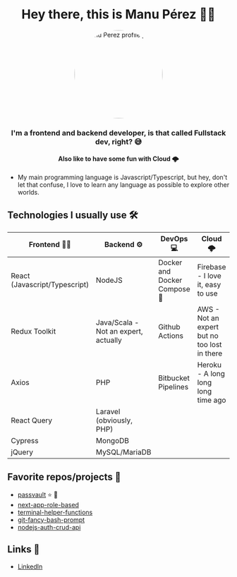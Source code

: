 <div align='center'>
    <h1 align='center'>Hey there, this is Manu Pérez 👋🏻</h1>
    <img align='center' alt='Manu Perez profile photo' src='https://media.licdn.com/dms/image/D4E03AQHjIKoJu_TLGA/profile-displayphoto-shrink_800_800/0/1689100069927?e=1722470400&v=beta&t=S-z-DTKdJ4MIXJU52ZnjdUssj5esItmNh-egzgUWsH8' width='200' style='border-radius: 50% !important;' />
</div>
<h3 align='center'>I'm a frontend and backend developer, is that called Fullstack dev, right? 😅</h3>
<h4 align='center'>Also like to have some fun with Cloud 🌩️</h4>

- My main programming language is Javascript/Typescript, but hey, don't let that confuse, I love to learn any language as possible to explore other worlds.

## Technologies I usually use 🛠️

| Frontend 💅🏻 | Backend ⚙️ | DevOps 💻 | Cloud 🌩️ | Others 🤓 |
| - | - | - | - | - |
| React (Javascript/Typescript) | NodeJS | Docker and Docker Compose 🐳 | Firebase - I love it, easy to use | Shell scripting - Not an expert, actually |
| Redux Toolkit | Java/Scala - Not an expert, actually | Github Actions | AWS - Not an expert but no too lost in there | |
| Axios | PHP | Bitbucket Pipelines | Heroku - A long long long time ago | |
| React Query | Laravel (obviously, PHP) | | |
| Cypress | MongoDB | | |
| jQuery | MySQL/MariaDB | | |

## Favorite repos/projects 🤩

- [passvault](https://mperezy.github.io/passvault-web/) ⭐️ 🔐
- [next-app-role-based](https://github.com/mperezy/next-app-role-based)
- [terminal-helper-functions](https://github.com/mperezy/terminal-helper-functions)
- [git-fancy-bash-prompt](https://github.com/mperezy/git-fancy-bash-prompt)
- [nodejs-auth-crud-api](https://github.com/mperezy/nodejs-auth-crud-api)

## Links 🔗

- [LinkedIn](https://linkedin.com/in/manuel-pérez-600322157)